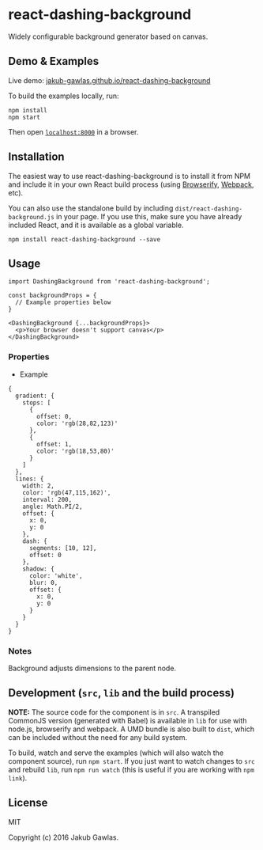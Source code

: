 # react-dashing-background

Widely configurable background generator based on canvas. 


## Demo & Examples

Live demo: [jakub-gawlas.github.io/react-dashing-background](http://jakub-gawlas.github.io/react-dashing-background/)

To build the examples locally, run:

```
npm install
npm start
```

Then open [`localhost:8000`](http://localhost:8000) in a browser.


## Installation

The easiest way to use react-dashing-background is to install it from NPM and include it in your own React build process (using [Browserify](http://browserify.org), [Webpack](http://webpack.github.io/), etc).

You can also use the standalone build by including `dist/react-dashing-background.js` in your page. If you use this, make sure you have already included React, and it is available as a global variable.

```
npm install react-dashing-background --save
```


## Usage

```
import DashingBackground from 'react-dashing-background';

const backgroundProps = {
  // Example properties below
}

<DashingBackground {...backgroundProps}>
  <p>Your browser doesn't support canvas</p>
</DashingBackground>
```

### Properties

* Example

```
{
  gradient: {
    stops: [
      {
        offset: 0,
        color: 'rgb(28,82,123)'
      },
      {
        offset: 1,
        color: 'rgb(18,53,80)'
      }
    ]
  },
  lines: {
    width: 2,
    color: 'rgb(47,115,162)',
    interval: 200,
    angle: Math.PI/2,
    offset: {
      x: 0,
      y: 0
    },
    dash: {
      segments: [10, 12],
      offset: 0
    },
    shadow: {
      color: 'white',
      blur: 0,
      offset: {
        x: 0,
        y: 0
      }
    }
  }
}
```

### Notes

Background adjusts dimensions to the parent node.


## Development (`src`, `lib` and the build process)

**NOTE:** The source code for the component is in `src`. A transpiled CommonJS version (generated with Babel) is available in `lib` for use with node.js, browserify and webpack. A UMD bundle is also built to `dist`, which can be included without the need for any build system.

To build, watch and serve the examples (which will also watch the component source), run `npm start`. If you just want to watch changes to `src` and rebuild `lib`, run `npm run watch` (this is useful if you are working with `npm link`).

## License

MIT

Copyright (c) 2016 Jakub Gawlas.

